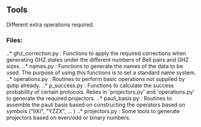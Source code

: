 ## Tools
Different extra operations required.


### Files:
..* ghz_correction.py : Functions to apply the required corrections when generating GHZ states under
the different numbers of Bell pairs and GHZ sizes.
..* names.py : Functions to generate the names of the data to be used.
The purpose of using this functions is to set a standard name system.
..* operations.py : Routines to perform basic operations not supplied by qutip already.
..* p_success.py : Functions to calculate the success probability of certain protocols.
Relies in 'projectors.py' and 'operations.py' to generate the required projectors.
..* pauli_basis.py : Routines to assemble the pauli basis based on constructing the
operators based on symbols ("IIXI", "YZZX", ... )
..* projectors.py : Some tools to generate projectors based on even/odd or binary numbers.
